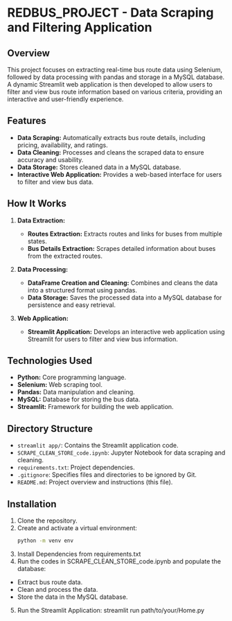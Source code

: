 # REDBUS_PROJECT - Data Scraping and Filtering Application

## Overview

This project focuses on extracting real-time bus route data using Selenium, followed by data processing with pandas and storage in a MySQL database. A dynamic Streamlit web application is then developed to allow users to filter and view bus route information based on various criteria, providing an interactive and user-friendly experience.


## Features
- **Data Scraping:** Automatically extracts bus route details, including pricing, availability, and ratings.
- **Data Cleaning:** Processes and cleans the scraped data to ensure accuracy and usability.
- **Data Storage:** Stores cleaned data in a MySQL database.
- **Interactive Web Application:** Provides a web-based interface for users to filter and view bus data.

## How It Works
1. **Data Extraction:**
   - **Routes Extraction:** Extracts routes and links for buses from multiple states.
   - **Bus Details Extraction:** Scrapes detailed information about buses from the extracted routes.

2. **Data Processing:**
   - **DataFrame Creation and Cleaning:** Combines and cleans the data into a structured format using pandas.
   - **Data Storage:** Saves the processed data into a MySQL database for persistence and easy retrieval.

3. **Web Application:**
   - **Streamlit Application:** Develops an interactive web application using Streamlit for users to filter and view bus information.

## Technologies Used
- **Python:** Core programming language.
- **Selenium:** Web scraping tool.
- **Pandas:** Data manipulation and cleaning.
- **MySQL:** Database for storing the bus data.
- **Streamlit:** Framework for building the web application.




## Directory Structure
- `streamlit app/`: Contains the Streamlit application code.
- `SCRAPE_CLEAN_STORE_code.ipynb`: Jupyter Notebook for data scraping and cleaning.
- `requirements.txt`: Project dependencies.
- `.gitignore`: Specifies files and directories to be ignored by Git.
- `README.md`: Project overview and instructions (this file).

## Installation
1. Clone the repository.
2. Create and activate a virtual environment:
   ```bash
   python -m venv env
3. Install Dependencies from requirements.txt
4. Run the codes in SCRAPE_CLEAN_STORE_code.ipynb and populate the database:
- 	Extract bus route data.
- 	Clean and process the data.
- 	Store the data in the MySQL database.
5. Run the Streamlit Application:
  	streamlit run path/to/your/Home.py

